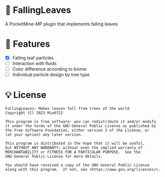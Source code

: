 # 🍃 FallingLeaves
A PocketMine-MP plugin that implements falling leaves

# 🔧 Features
- [x] Falling leaf particles
- [ ] Interaction with fluids
- [ ] Color difference according to biome
- [ ] Individual particle design by tree type

#  💡 License
```
FallingLeaves: Makes leaves fall from trees of the world
Copyright (C) 2023 Mio0722

This program is free software: you can redistribute it and/or modify
it under the terms of the GNU General Public License as published by
the Free Software Foundation, either version 3 of the License, or
(at your option) any later version.

This program is distributed in the hope that it will be useful,
but WITHOUT ANY WARRANTY; without even the implied warranty of
MERCHANTABILITY or FITNESS FOR A PARTICULAR PURPOSE.  See the
GNU General Public License for more details.

You should have received a copy of the GNU General Public License
along with this program.  If not, see <https://www.gnu.org/licenses/>.
```
